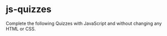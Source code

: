 js-quizzes
==========
Complete the following Quizzes with JavaScript and without changing any HTML or CSS.
